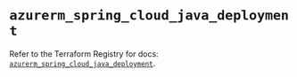 # `azurerm_spring_cloud_java_deployment`

Refer to the Terraform Registry for docs: [`azurerm_spring_cloud_java_deployment`](https://registry.terraform.io/providers/hashicorp/azurerm/4.41.0/docs/resources/spring_cloud_java_deployment).
